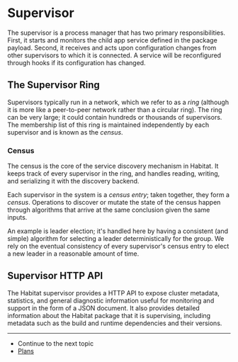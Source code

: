 # Supervisor

The supervisor is a process manager that has two primary responsibilities. First, it starts and monitors the child app service defined in the package payload. Second, it receives and acts upon configuration changes from other supervisors to which it is connected. A service will be reconfigured through hooks if its configuration has changed.

## The Supervisor Ring

Supervisors typically run in a network, which we refer to as a *ring* (although it is more like a peer-to-peer network rather than a circular ring). The ring can be very large; it could contain hundreds or thousands of supervisors. The membership list of this ring is maintained independently by each supervisor and is known as the *census*.

### Census

The census is the core of the service discovery mechanism in Habitat. It keeps track of every supervisor in the ring, and handles reading, writing, and serializing it with the discovery backend.

Each supervisor in the system is a *census entry*; taken together, they form a *census*. Operations to discover or mutate the state of the census happen through algorithms that arrive at the same conclusion given the same inputs.

An example is leader election; it's handled here by having a consistent (and simple) algorithm for selecting a leader deterministically for the group. We rely on the eventual consistency of every supervisor's census entry to elect a new leader in a reasonable amount of time.

## Supervisor HTTP API

The Habitat supervisor provides a HTTP API to expose cluster metadata, statistics, and general diagnostic information useful for monitoring and support in the form of a JSON document. It also provides detailed information about the Habitat package that it is supervising, including metadata such as the build and runtime dependencies and their versions.

<hr>
<ul class="main-content--link-nav">
  <li>Continue to the next topic</li>
  <li><a href="/docs/concepts-plans">Plans</a></li>
</ul>
